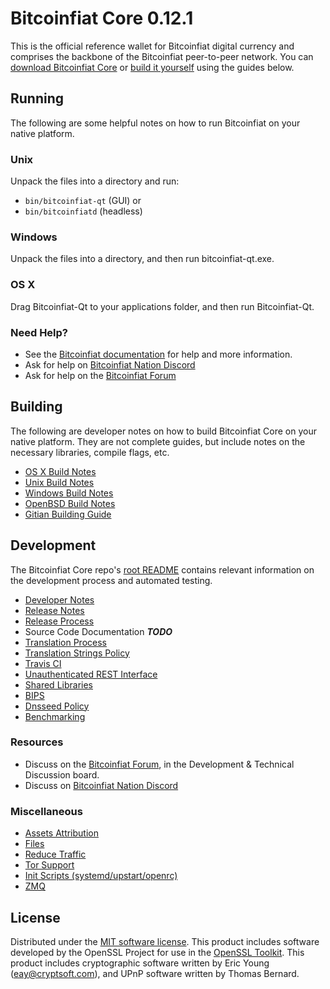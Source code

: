 Bitcoinfiat Core 0.12.1
=====================

This is the official reference wallet for Bitcoinfiat digital currency and comprises the backbone of the Bitcoinfiat peer-to-peer network. You can [download Bitcoinfiat Core](https://www.bitcoinfiat.org/downloads/) or [build it yourself](#building) using the guides below.

Running
---------------------
The following are some helpful notes on how to run Bitcoinfiat on your native platform.

### Unix

Unpack the files into a directory and run:

- `bin/bitcoinfiat-qt` (GUI) or
- `bin/bitcoinfiatd` (headless)

### Windows

Unpack the files into a directory, and then run bitcoinfiat-qt.exe.

### OS X

Drag Bitcoinfiat-Qt to your applications folder, and then run Bitcoinfiat-Qt.

### Need Help?

* See the [Bitcoinfiat documentation](https://dmitry1980.atlassian.net/wiki/display/DOC)
for help and more information.
* Ask for help on [Bitcoinfiat Nation Discord](http://bitcoinfiatchat.org)
* Ask for help on the [Bitcoinfiat Forum](https://bitcoinfiat.org/forum)

Building
---------------------
The following are developer notes on how to build Bitcoinfiat Core on your native platform. They are not complete guides, but include notes on the necessary libraries, compile flags, etc.

- [OS X Build Notes](build-osx.md)
- [Unix Build Notes](build-unix.md)
- [Windows Build Notes](build-windows.md)
- [OpenBSD Build Notes](build-openbsd.md)
- [Gitian Building Guide](gitian-building.md)

Development
---------------------
The Bitcoinfiat Core repo's [root README](/README.md) contains relevant information on the development process and automated testing.

- [Developer Notes](developer-notes.md)
- [Release Notes](release-notes.md)
- [Release Process](release-process.md)
- Source Code Documentation ***TODO***
- [Translation Process](translation_process.md)
- [Translation Strings Policy](translation_strings_policy.md)
- [Travis CI](travis-ci.md)
- [Unauthenticated REST Interface](REST-interface.md)
- [Shared Libraries](shared-libraries.md)
- [BIPS](bips.md)
- [Dnsseed Policy](dnsseed-policy.md)
- [Benchmarking](benchmarking.md)

### Resources
* Discuss on the [Bitcoinfiat Forum](https://bitcoinfiat.org/forum), in the Development & Technical Discussion board.
* Discuss on [Bitcoinfiat Nation Discord](http://bitcoinfiatchat.org)

### Miscellaneous
- [Assets Attribution](assets-attribution.md)
- [Files](files.md)
- [Reduce Traffic](reduce-traffic.md)
- [Tor Support](tor.md)
- [Init Scripts (systemd/upstart/openrc)](init.md)
- [ZMQ](zmq.md)

License
---------------------
Distributed under the [MIT software license](/COPYING).
This product includes software developed by the OpenSSL Project for use in the [OpenSSL Toolkit](https://www.openssl.org/). This product includes
cryptographic software written by Eric Young ([eay@cryptsoft.com](mailto:eay@cryptsoft.com)), and UPnP software written by Thomas Bernard.
